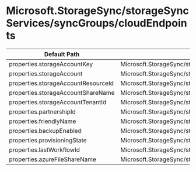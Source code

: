 # Microsoft.StorageSync/storageSyncServices/syncGroups/cloudEndpoints

| Default Path | Alias |
|---|---|
| properties.storageAccountKey | Microsoft.StorageSync/storageSyncServices/syncGroups/cloudEndpoints/storageAccountKey |
| properties.storageAccount | Microsoft.StorageSync/storageSyncServices/syncGroups/cloudEndpoints/storageAccount |
| properties.storageAccountResourceId | Microsoft.StorageSync/storageSyncServices/syncGroups/cloudEndpoints/storageAccountResourceId |
| properties.storageAccountShareName | Microsoft.StorageSync/storageSyncServices/syncGroups/cloudEndpoints/storageAccountShareName |
| properties.storageAccountTenantId | Microsoft.StorageSync/storageSyncServices/syncGroups/cloudEndpoints/storageAccountTenantId |
| properties.partnershipId | Microsoft.StorageSync/storageSyncServices/syncGroups/cloudEndpoints/partnershipId |
| properties.friendlyName | Microsoft.StorageSync/storageSyncServices/syncGroups/cloudEndpoints/friendlyName |
| properties.backupEnabled | Microsoft.StorageSync/storageSyncServices/syncGroups/cloudEndpoints/backupEnabled |
| properties.provisioningState | Microsoft.StorageSync/storageSyncServices/syncGroups/cloudEndpoints/provisioningState |
| properties.lastWorkflowId | Microsoft.StorageSync/storageSyncServices/syncGroups/cloudEndpoints/lastWorkflowId |
| properties.azureFileShareName | Microsoft.StorageSync/storageSyncServices/syncGroups/cloudEndpoints/azureFileShareName |


